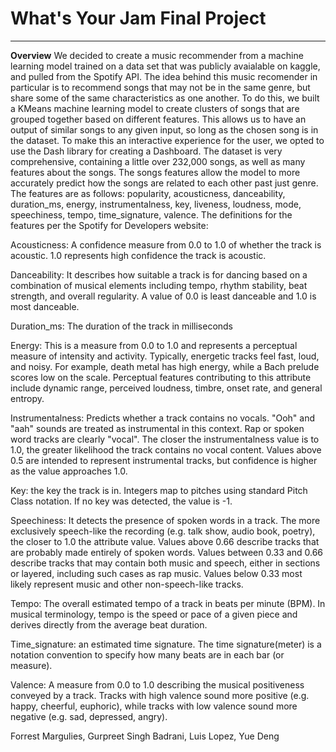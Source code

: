 # What's Your Jam Final Project
---------------------------------------------

**Overview**
We decided to create a music recommender from a machine learning model trained on a data set that was publicly avaialable on kaggle, and pulled from the Spotify API. The idea behind this music recomender in particular is to recommend songs that may not be in the same genre, but share some of the same characteristics as one another. To do this, we built a KMeans machine learning model to create clusters of songs that are grouped together based on different features. This allows us to have an output of similar songs to any given input, so long as the chosen song is in the dataset. To make this an interactive experience for the user, we opted to use the Dash library for creating a Dashboard. The dataset is very comprehensive, containing a little over 232,000 songs, as well as many features about the songs. The songs features allow the model to more accurately predict how the songs are related to each other past just genre. The features are as follows: popularity, acousticness, danceability, duration_ms, energy, instrumentalness, key, liveness, loudness, mode, speechiness, tempo, time_signature, valence. The definitions for the features per the Spotify for Developers website:

Acousticness: A confidence measure from 0.0 to 1.0 of whether the track is acoustic. 1.0 represents high
confidence the track is acoustic.

Danceability: It describes how suitable a track is for dancing based on a combination of musical
elements including tempo, rhythm stability, beat strength, and overall regularity. A value of 0.0 is least
danceable and 1.0 is most danceable.

Duration_ms: The duration of the track in milliseconds

Energy: This is a measure from 0.0 to 1.0 and represents a perceptual measure of intensity and activity.
Typically, energetic tracks feel fast, loud, and noisy. For example, death metal has high energy, while a
Bach prelude scores low on the scale. Perceptual features contributing to this attribute include dynamic
range, perceived loudness, timbre, onset rate, and general entropy.

Instrumentalness: Predicts whether a track contains no vocals. "Ooh" and "aah" sounds are treated as
instrumental in this context. Rap or spoken word tracks are clearly "vocal". The closer the
instrumentalness value is to 1.0, the greater likelihood the track contains no vocal content. Values above
0.5 are intended to represent instrumental tracks, but confidence is higher as the value approaches 1.0.

Key: the key the track is in. Integers map to pitches using standard Pitch Class notation. If no key was detected, the value is -1.

Speechiness: It detects the presence of spoken words in a track. The more exclusively speech-like the
recording (e.g. talk show, audio book, poetry), the closer to 1.0 the attribute value. Values above 0.66
describe tracks that are probably made entirely of spoken words. Values between 0.33 and 0.66 describe
tracks that may contain both music and speech, either in sections or layered, including such cases as rap
music. Values below 0.33 most likely represent music and other non-speech-like tracks.

Tempo: The overall estimated tempo of a track in beats per minute (BPM). In musical terminology, tempo is the speed or pace of a given piece and derives directly from the average beat duration.

Time_signature: an estimated time signature. The time signature(meter) is a notation convention to specify how many beats are in each bar (or measure).

Valence: A measure from 0.0 to 1.0 describing the musical positiveness conveyed by a track. Tracks with high valence sound more positive (e.g. happy, cheerful, euphoric), while tracks with low valence sound more negative (e.g. sad, depressed, angry).


Forrest Margulies, Gurpreet Singh Badrani, Luis Lopez, Yue Deng
